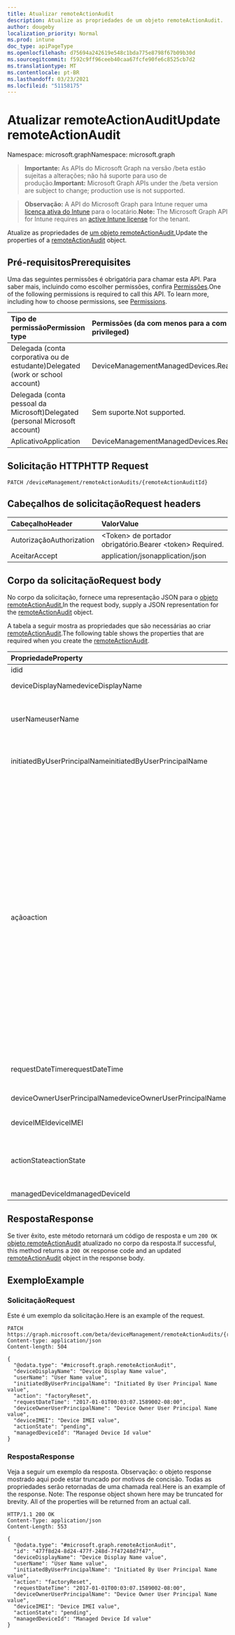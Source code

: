```yaml
---
title: Atualizar remoteActionAudit
description: Atualize as propriedades de um objeto remoteActionAudit.
author: dougeby
localization_priority: Normal
ms.prod: intune
doc_type: apiPageType
ms.openlocfilehash: d75694a242619e548c1bda775e8798f67b09b30d
ms.sourcegitcommit: f592c9ff96ceeb40caa67fcfe90fe6c8525cb7d2
ms.translationtype: MT
ms.contentlocale: pt-BR
ms.lasthandoff: 03/23/2021
ms.locfileid: "51158175"
---
```

# <a name="update-remoteactionaudit"></a><span data-ttu-id="04bf0-103">Atualizar remoteActionAudit</span><span class="sxs-lookup"><span data-stu-id="04bf0-103">Update remoteActionAudit</span></span>

<span data-ttu-id="04bf0-104">Namespace: microsoft.graph</span><span class="sxs-lookup"><span data-stu-id="04bf0-104">Namespace: microsoft.graph</span></span>

> <span data-ttu-id="04bf0-105">**Importante:** As APIs do Microsoft Graph na versão /beta estão sujeitas a alterações; não há suporte para uso de produção.</span><span class="sxs-lookup"><span data-stu-id="04bf0-105">**Important:** Microsoft Graph APIs under the /beta version are subject to change; production use is not supported.</span></span>

> <span data-ttu-id="04bf0-106">**Observação:** A API do Microsoft Graph para Intune requer uma [licença ativa do Intune](https://go.microsoft.com/fwlink/?linkid=839381) para o locatário.</span><span class="sxs-lookup"><span data-stu-id="04bf0-106">**Note:** The Microsoft Graph API for Intune requires an [active Intune license](https://go.microsoft.com/fwlink/?linkid=839381) for the tenant.</span></span>

<span data-ttu-id="04bf0-107">Atualize as propriedades de [um objeto remoteActionAudit.](../resources/intune-devices-remoteactionaudit.md)</span><span class="sxs-lookup"><span data-stu-id="04bf0-107">Update the properties of a [remoteActionAudit](../resources/intune-devices-remoteactionaudit.md) object.</span></span>

## <a name="prerequisites"></a><span data-ttu-id="04bf0-108">Pré-requisitos</span><span class="sxs-lookup"><span data-stu-id="04bf0-108">Prerequisites</span></span>
<span data-ttu-id="04bf0-p101">Uma das seguintes permissões é obrigatória para chamar esta API. Para saber mais, incluindo como escolher permissões, confira [Permissões](/graph/permissions-reference).</span><span class="sxs-lookup"><span data-stu-id="04bf0-p101">One of the following permissions is required to call this API. To learn more, including how to choose permissions, see [Permissions](/graph/permissions-reference).</span></span>

|<span data-ttu-id="04bf0-111">Tipo de permissão</span><span class="sxs-lookup"><span data-stu-id="04bf0-111">Permission type</span></span>|<span data-ttu-id="04bf0-112">Permissões (da com menos para a com mais privilégios)</span><span class="sxs-lookup"><span data-stu-id="04bf0-112">Permissions (from least to most privileged)</span></span>|
|:---|:---|
|<span data-ttu-id="04bf0-113">Delegada (conta corporativa ou de estudante)</span><span class="sxs-lookup"><span data-stu-id="04bf0-113">Delegated (work or school account)</span></span>|<span data-ttu-id="04bf0-114">DeviceManagementManagedDevices.ReadWrite.All</span><span class="sxs-lookup"><span data-stu-id="04bf0-114">DeviceManagementManagedDevices.ReadWrite.All</span></span>|
|<span data-ttu-id="04bf0-115">Delegada (conta pessoal da Microsoft)</span><span class="sxs-lookup"><span data-stu-id="04bf0-115">Delegated (personal Microsoft account)</span></span>|<span data-ttu-id="04bf0-116">Sem suporte.</span><span class="sxs-lookup"><span data-stu-id="04bf0-116">Not supported.</span></span>|
|<span data-ttu-id="04bf0-117">Aplicativo</span><span class="sxs-lookup"><span data-stu-id="04bf0-117">Application</span></span>|<span data-ttu-id="04bf0-118">DeviceManagementManagedDevices.ReadWrite.All</span><span class="sxs-lookup"><span data-stu-id="04bf0-118">DeviceManagementManagedDevices.ReadWrite.All</span></span>|

## <a name="http-request"></a><span data-ttu-id="04bf0-119">Solicitação HTTP</span><span class="sxs-lookup"><span data-stu-id="04bf0-119">HTTP Request</span></span>
<!-- {
  "blockType": "ignored"
}
-->
``` http
PATCH /deviceManagement/remoteActionAudits/{remoteActionAuditId}
```

## <a name="request-headers"></a><span data-ttu-id="04bf0-120">Cabeçalhos de solicitação</span><span class="sxs-lookup"><span data-stu-id="04bf0-120">Request headers</span></span>
|<span data-ttu-id="04bf0-121">Cabeçalho</span><span class="sxs-lookup"><span data-stu-id="04bf0-121">Header</span></span>|<span data-ttu-id="04bf0-122">Valor</span><span class="sxs-lookup"><span data-stu-id="04bf0-122">Value</span></span>|
|:---|:---|
|<span data-ttu-id="04bf0-123">Autorização</span><span class="sxs-lookup"><span data-stu-id="04bf0-123">Authorization</span></span>|<span data-ttu-id="04bf0-124">&lt;Token&gt; de portador obrigatório.</span><span class="sxs-lookup"><span data-stu-id="04bf0-124">Bearer &lt;token&gt; Required.</span></span>|
|<span data-ttu-id="04bf0-125">Aceitar</span><span class="sxs-lookup"><span data-stu-id="04bf0-125">Accept</span></span>|<span data-ttu-id="04bf0-126">application/json</span><span class="sxs-lookup"><span data-stu-id="04bf0-126">application/json</span></span>|

## <a name="request-body"></a><span data-ttu-id="04bf0-127">Corpo da solicitação</span><span class="sxs-lookup"><span data-stu-id="04bf0-127">Request body</span></span>
<span data-ttu-id="04bf0-128">No corpo da solicitação, fornece uma representação JSON para o [objeto remoteActionAudit.](../resources/intune-devices-remoteactionaudit.md)</span><span class="sxs-lookup"><span data-stu-id="04bf0-128">In the request body, supply a JSON representation for the [remoteActionAudit](../resources/intune-devices-remoteactionaudit.md) object.</span></span>

<span data-ttu-id="04bf0-129">A tabela a seguir mostra as propriedades que são necessárias ao criar [remoteActionAudit](../resources/intune-devices-remoteactionaudit.md).</span><span class="sxs-lookup"><span data-stu-id="04bf0-129">The following table shows the properties that are required when you create the [remoteActionAudit](../resources/intune-devices-remoteactionaudit.md).</span></span>

|<span data-ttu-id="04bf0-130">Propriedade</span><span class="sxs-lookup"><span data-stu-id="04bf0-130">Property</span></span>|<span data-ttu-id="04bf0-131">Tipo</span><span class="sxs-lookup"><span data-stu-id="04bf0-131">Type</span></span>|<span data-ttu-id="04bf0-132">Descrição</span><span class="sxs-lookup"><span data-stu-id="04bf0-132">Description</span></span>|
|:---|:---|:---|
|<span data-ttu-id="04bf0-133">id</span><span class="sxs-lookup"><span data-stu-id="04bf0-133">id</span></span>|<span data-ttu-id="04bf0-134">Cadeia de caracteres</span><span class="sxs-lookup"><span data-stu-id="04bf0-134">String</span></span>|<span data-ttu-id="04bf0-135">ID do relatório.</span><span class="sxs-lookup"><span data-stu-id="04bf0-135">Report Id.</span></span>|
|<span data-ttu-id="04bf0-136">deviceDisplayName</span><span class="sxs-lookup"><span data-stu-id="04bf0-136">deviceDisplayName</span></span>|<span data-ttu-id="04bf0-137">Cadeia de caracteres</span><span class="sxs-lookup"><span data-stu-id="04bf0-137">String</span></span>|<span data-ttu-id="04bf0-138">Nome do dispositivo do Intune.</span><span class="sxs-lookup"><span data-stu-id="04bf0-138">Intune device name.</span></span>|
|<span data-ttu-id="04bf0-139">userName</span><span class="sxs-lookup"><span data-stu-id="04bf0-139">userName</span></span>|<span data-ttu-id="04bf0-140">Cadeia de caracteres</span><span class="sxs-lookup"><span data-stu-id="04bf0-140">String</span></span>|<span data-ttu-id="04bf0-141">\[preterido \] Use InitiatedByUserPrincipalName em vez disso.</span><span class="sxs-lookup"><span data-stu-id="04bf0-141">\[deprecated\] Please use InitiatedByUserPrincipalName instead.</span></span>|
|<span data-ttu-id="04bf0-142">initiatedByUserPrincipalName</span><span class="sxs-lookup"><span data-stu-id="04bf0-142">initiatedByUserPrincipalName</span></span>|<span data-ttu-id="04bf0-143">Cadeia de caracteres</span><span class="sxs-lookup"><span data-stu-id="04bf0-143">String</span></span>|<span data-ttu-id="04bf0-144">Usuário que iniciou a ação do dispositivo, o formato é UPN.</span><span class="sxs-lookup"><span data-stu-id="04bf0-144">User who initiated the device action, format is UPN.</span></span>|
|<span data-ttu-id="04bf0-145">ação</span><span class="sxs-lookup"><span data-stu-id="04bf0-145">action</span></span>|[<span data-ttu-id="04bf0-146">remoteAction</span><span class="sxs-lookup"><span data-stu-id="04bf0-146">remoteAction</span></span>](../resources/intune-devices-remoteaction.md)|<span data-ttu-id="04bf0-147">O nome da ação.</span><span class="sxs-lookup"><span data-stu-id="04bf0-147">The action name.</span></span> <span data-ttu-id="04bf0-148">Os valores possíveis são: `unknown` , , , , , , , , `factoryReset` `removeCompanyData` , `resetPasscode` `remoteLock` , `enableLostMode` `disableLostMode` `locateDevice` `rebootNow` `recoverPasscode` `cleanWindowsDevice` `logoutSharedAppleDeviceActiveUser` `quickScan` `fullScan` `windowsDefenderUpdateSignatures` , `factoryResetKeepEnrollmentData` `updateDeviceAccount` `automaticRedeployment` `shutDown` `rotateBitLockerKeys` `rotateFileVaultKey` `getFileVaultKey` `setDeviceName`</span><span class="sxs-lookup"><span data-stu-id="04bf0-148">Possible values are: `unknown`, `factoryReset`, `removeCompanyData`, `resetPasscode`, `remoteLock`, `enableLostMode`, `disableLostMode`, `locateDevice`, `rebootNow`, `recoverPasscode`, `cleanWindowsDevice`, `logoutSharedAppleDeviceActiveUser`, `quickScan`, `fullScan`, `windowsDefenderUpdateSignatures`, `factoryResetKeepEnrollmentData`, `updateDeviceAccount`, `automaticRedeployment`, `shutDown`, `rotateBitLockerKeys`, `rotateFileVaultKey`, `getFileVaultKey`, `setDeviceName`.</span></span>|
|<span data-ttu-id="04bf0-149">requestDateTime</span><span class="sxs-lookup"><span data-stu-id="04bf0-149">requestDateTime</span></span>|<span data-ttu-id="04bf0-150">DateTimeOffset</span><span class="sxs-lookup"><span data-stu-id="04bf0-150">DateTimeOffset</span></span>|<span data-ttu-id="04bf0-151">Hora em que a ação foi emitida, dada em UTC.</span><span class="sxs-lookup"><span data-stu-id="04bf0-151">Time when the action was issued, given in UTC.</span></span>|
|<span data-ttu-id="04bf0-152">deviceOwnerUserPrincipalName</span><span class="sxs-lookup"><span data-stu-id="04bf0-152">deviceOwnerUserPrincipalName</span></span>|<span data-ttu-id="04bf0-153">Cadeia de caracteres</span><span class="sxs-lookup"><span data-stu-id="04bf0-153">String</span></span>|<span data-ttu-id="04bf0-154">Upn do proprietário do dispositivo.</span><span class="sxs-lookup"><span data-stu-id="04bf0-154">Upn of the device owner.</span></span>|
|<span data-ttu-id="04bf0-155">deviceIMEI</span><span class="sxs-lookup"><span data-stu-id="04bf0-155">deviceIMEI</span></span>|<span data-ttu-id="04bf0-156">Cadeia de caracteres</span><span class="sxs-lookup"><span data-stu-id="04bf0-156">String</span></span>|<span data-ttu-id="04bf0-157">IMEI do dispositivo.</span><span class="sxs-lookup"><span data-stu-id="04bf0-157">IMEI of the device.</span></span>|
|<span data-ttu-id="04bf0-158">actionState</span><span class="sxs-lookup"><span data-stu-id="04bf0-158">actionState</span></span>|[<span data-ttu-id="04bf0-159">actionState</span><span class="sxs-lookup"><span data-stu-id="04bf0-159">actionState</span></span>](../resources/intune-shared-actionstate.md)|<span data-ttu-id="04bf0-160">Estado da ação.</span><span class="sxs-lookup"><span data-stu-id="04bf0-160">Action state.</span></span> <span data-ttu-id="04bf0-161">Os valores possíveis são: `none`, `pending`, `canceled`, `active`, `done`, `failed`, `notSupported`.</span><span class="sxs-lookup"><span data-stu-id="04bf0-161">Possible values are: `none`, `pending`, `canceled`, `active`, `done`, `failed`, `notSupported`.</span></span>|
|<span data-ttu-id="04bf0-162">managedDeviceId</span><span class="sxs-lookup"><span data-stu-id="04bf0-162">managedDeviceId</span></span>|<span data-ttu-id="04bf0-163">Cadeia de caracteres</span><span class="sxs-lookup"><span data-stu-id="04bf0-163">String</span></span>|<span data-ttu-id="04bf0-164">Destino da ação.</span><span class="sxs-lookup"><span data-stu-id="04bf0-164">Action target.</span></span>|



## <a name="response"></a><span data-ttu-id="04bf0-165">Resposta</span><span class="sxs-lookup"><span data-stu-id="04bf0-165">Response</span></span>
<span data-ttu-id="04bf0-166">Se tiver êxito, este método retornará um código de resposta e um `200 OK` [objeto remoteActionAudit](../resources/intune-devices-remoteactionaudit.md) atualizado no corpo da resposta.</span><span class="sxs-lookup"><span data-stu-id="04bf0-166">If successful, this method returns a `200 OK` response code and an updated [remoteActionAudit](../resources/intune-devices-remoteactionaudit.md) object in the response body.</span></span>

## <a name="example"></a><span data-ttu-id="04bf0-167">Exemplo</span><span class="sxs-lookup"><span data-stu-id="04bf0-167">Example</span></span>

### <a name="request"></a><span data-ttu-id="04bf0-168">Solicitação</span><span class="sxs-lookup"><span data-stu-id="04bf0-168">Request</span></span>
<span data-ttu-id="04bf0-169">Este é um exemplo da solicitação.</span><span class="sxs-lookup"><span data-stu-id="04bf0-169">Here is an example of the request.</span></span>
``` http
PATCH https://graph.microsoft.com/beta/deviceManagement/remoteActionAudits/{remoteActionAuditId}
Content-type: application/json
Content-length: 504

{
  "@odata.type": "#microsoft.graph.remoteActionAudit",
  "deviceDisplayName": "Device Display Name value",
  "userName": "User Name value",
  "initiatedByUserPrincipalName": "Initiated By User Principal Name value",
  "action": "factoryReset",
  "requestDateTime": "2017-01-01T00:03:07.1589002-08:00",
  "deviceOwnerUserPrincipalName": "Device Owner User Principal Name value",
  "deviceIMEI": "Device IMEI value",
  "actionState": "pending",
  "managedDeviceId": "Managed Device Id value"
}
```

### <a name="response"></a><span data-ttu-id="04bf0-170">Resposta</span><span class="sxs-lookup"><span data-stu-id="04bf0-170">Response</span></span>
<span data-ttu-id="04bf0-p104">Veja a seguir um exemplo da resposta. Observação: o objeto response mostrado aqui pode estar truncado por motivos de concisão. Todas as propriedades serão retornadas de uma chamada real.</span><span class="sxs-lookup"><span data-stu-id="04bf0-p104">Here is an example of the response. Note: The response object shown here may be truncated for brevity. All of the properties will be returned from an actual call.</span></span>
``` http
HTTP/1.1 200 OK
Content-Type: application/json
Content-Length: 553

{
  "@odata.type": "#microsoft.graph.remoteActionAudit",
  "id": "477f8d24-8d24-477f-248d-7f47248d7f47",
  "deviceDisplayName": "Device Display Name value",
  "userName": "User Name value",
  "initiatedByUserPrincipalName": "Initiated By User Principal Name value",
  "action": "factoryReset",
  "requestDateTime": "2017-01-01T00:03:07.1589002-08:00",
  "deviceOwnerUserPrincipalName": "Device Owner User Principal Name value",
  "deviceIMEI": "Device IMEI value",
  "actionState": "pending",
  "managedDeviceId": "Managed Device Id value"
}
```




